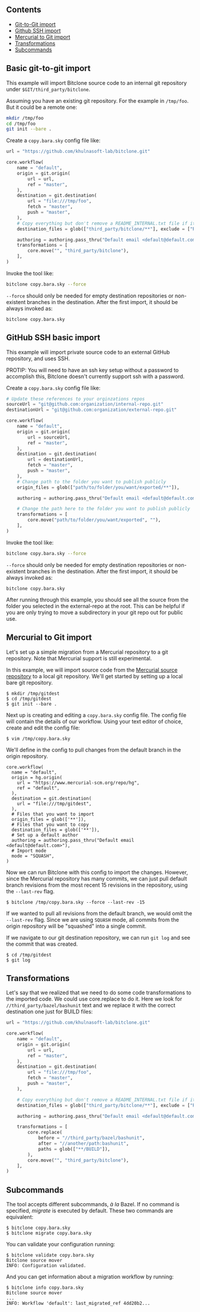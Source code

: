 ## Contents
  - [Git-to-Git import](#basic-git-to-git-import)
  - [Github SSH import](#github-ssh-basic-import)
  - [Mercurial to Git import](#mercurial-to-git-import)
  - [Transformations](#transformations)
  - [Subcommands](#subcommands)

## Basic git-to-git import

This example will import Bitclone source code to an internal git repository
under ``$GIT/third_party/bitclone``.

Assuming you have an existing git repository. For the example in ``/tmp/foo``. But it could be
a remote one:

```bash
mkdir /tmp/foo
cd /tmp/foo
git init --bare .
```

Create a ``copy.bara.sky`` config file like:

```python
url = "https://github.com/khulnasoft-lab/bitclone.git"

core.workflow(
    name = "default",
    origin = git.origin(
        url = url,
        ref = "master",
    ),
    destination = git.destination(
        url = "file:///tmp/foo",
        fetch = "master",
        push = "master",
    ),
    # Copy everything but don't remove a README_INTERNAL.txt file if it exists.
    destination_files = glob(["third_party/bitclone/**"], exclude = ["README_INTERNAL.txt"]),

    authoring = authoring.pass_thru("Default email <default@default.com>"),
    transformations = [
	    core.move("", "third_party/bitclone"),
	],
)
```

Invoke the tool like:

```bash
bitclone copy.bara.sky --force
```

``--force`` should only be needed for empty destination repositories or non-existent
branches in the destination. After the first import, it should be always invoked as:

```
bitclone copy.bara.sky
```

## GitHub SSH basic import

This example will import private source code to an external GitHub repository, and uses SSH.

PROTIP: You will need to have an ssh key setup without a password to accomplish this, Bitclone doesn't
currently support ssh with a password.

Create a ``copy.bara.sky`` config file like:

```python
# Update these references to your orginzations repos
sourceUrl = "git@github.com:organization/internal-repo.git"
destinationUrl = "git@github.com:organization/external-repo.git"

core.workflow(
    name = "default",
    origin = git.origin(
        url = sourceUrl,
        ref = "master",
    ),
    destination = git.destination(
        url = destinationUrl,
        fetch = "master",
        push = "master",
    ),
    # Change path to the folder you want to publish publicly
    origin_files = glob(["path/to/folder/you/want/exported/**"]),

    authoring = authoring.pass_thru("Default email <default@default.com>"),

    # Change the path here to the folder you want to publish publicly
    transformations = [
	    core.move("path/to/folder/you/want/exported", ""),
	],
)
```

Invoke the tool like:

```bash
bitclone copy.bara.sky --force
```

``--force`` should only be needed for empty destination repositories or non-existent
branches in the destination. After the first import, it should be always invoked as:

```
bitclone copy.bara.sky
```

After running through this example, you should see all the source from
the folder you selected in the external-repo at the root. This can be helpful if you
are only trying to move a subdirectory in your git repo out for public use.

## Mercurial to Git import
Let's set up a simple migration from a Mercurial repository to a git repository. Note that Mercurial
support is still experimental.

In this example, we will import source code from the
[Mercurial source repository](https://www.mercurial-scm.org/repo/hg/) to a local git repository.
We'll get started by setting up a local bare git repository.

```
$ mkdir /tmp/gitdest
$ cd /tmp/gitdest
$ git init --bare .
```
Next up is creating and editing a `copy.bara.sky` config file. The config file will contain the
details of our workflow. Using your text editor of choice, create and edit the config file:
```
$ vim /tmp/copy.bara.sky
```
We'll define in the config to pull changes from the default branch in the origin repository.
```
core.workflow(
  name = "default",
  origin = hg.origin(
    url = "https://www.mercurial-scm.org/repo/hg",
    ref = "default",
  ),
  destination = git.destination(
    url = "file:///tmp/gitdest",
  ),
  # Files that you want to import
  origin_files = glob(['**']),
  # Files that you want to copy
  destination_files = glob(['**']),
  # Set up a default author
  authoring = authoring.pass_thru("Default email <default@default.com>"),
  # Import mode
  mode = "SQUASH",
)
```
Now we can run Bitclone with this config to import the changes. However, since the Mercurial
repository has many commits, we can just pull default branch revisions from the most recent 15
revisions in the repository, using the `--last-rev` flag.

```
$ bitclone /tmp/copy.bara.sky --force --last-rev -15
```
If we wanted to pull all revisions from the default branch, we would omit the `--last-rev` flag.
Since we are using `SQUASH` mode, all commits from the origin repository will be "squashed" into a
single commit.

If we navigate to our git destination repository, we can run `git log` and see the commit that
was created.
```
$ cd /tmp/gitdest
$ git log
```


## Transformations

Let's say that we realized that we need to do some code transformations to the imported code.
We could use core.replace to do it. Here we look for ``//third_party/bazel/bashunit`` text
and we replace it with the correct destination one just for BUILD files:


```python
url = "https://github.com/khulnasoft-lab/bitclone.git"

core.workflow(
    name = "default",
    origin = git.origin(
        url = url,
        ref = "master",
    ),
    destination = git.destination(
        url = "file:///tmp/foo",
        fetch = "master",
        push = "master",
    ),

    # Copy everything but don't remove a README_INTERNAL.txt file if it exists.
    destination_files = glob(["third_party/bitclone/**"], exclude = ["README_INTERNAL.txt"]),

    authoring = authoring.pass_thru("Default email <default@default.com>"),

    transformations = [
        core.replace(
            before = "//third_party/bazel/bashunit",
            after = "//another/path:bashunit",
            paths = glob(["**/BUILD"]),
        ),
        core.move("", "third_party/bitclone"),
    ],
)
```

## Subcommands

The tool accepts different subcommands, _à la_ Bazel. If no
command is specified, *migrate* is executed by default. These two commands are
equivalent:

```shell
$ bitclone copy.bara.sky
$ bitclone migrate copy.bara.sky
```

You can validate your configuration running:

```shell
$ bitclone validate copy.bara.sky
Bitclone source mover
INFO: Configuration validated.
```

And you can get information about a migration workflow by running:

```shell
$ bitclone info copy.bara.sky
Bitclone source mover
...
INFO: Workflow 'default': last_migrated_ref 4dd20b2...
```

